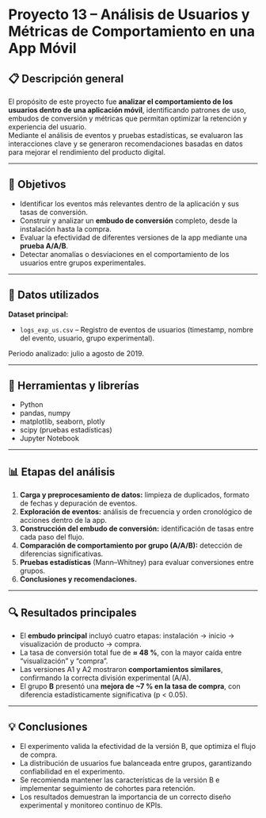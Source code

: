 # Proyecto 13 – Análisis de Usuarios y Métricas de Comportamiento en una App Móvil

## 📋 Descripción general
El propósito de este proyecto fue **analizar el comportamiento de los usuarios dentro de una aplicación móvil**, identificando patrones de uso, embudos de conversión y métricas que permitan optimizar la retención y experiencia del usuario.  
Mediante el análisis de eventos y pruebas estadísticas, se evaluaron las interacciones clave y se generaron recomendaciones basadas en datos para mejorar el rendimiento del producto digital.

---

## 🎯 Objetivos
- Identificar los eventos más relevantes dentro de la aplicación y sus tasas de conversión.  
- Construir y analizar un **embudo de conversión** completo, desde la instalación hasta la compra.  
- Evaluar la efectividad de diferentes versiones de la app mediante una **prueba A/A/B**.  
- Detectar anomalías o desviaciones en el comportamiento de los usuarios entre grupos experimentales.  

---

## 🧮 Datos utilizados
**Dataset principal:**  
- `logs_exp_us.csv` – Registro de eventos de usuarios (timestamp, nombre del evento, usuario, grupo experimental).  

Periodo analizado: julio a agosto de 2019.

---

## 🧰 Herramientas y librerías
- Python  
- pandas, numpy  
- matplotlib, seaborn, plotly  
- scipy (pruebas estadísticas)  
- Jupyter Notebook  

---

## 📊 Etapas del análisis
1. **Carga y preprocesamiento de datos:** limpieza de duplicados, formato de fechas y depuración de eventos.  
2. **Exploración de eventos:** análisis de frecuencia y orden cronológico de acciones dentro de la app.  
3. **Construcción del embudo de conversión:** identificación de tasas entre cada paso del flujo.  
4. **Comparación de comportamiento por grupo (A/A/B):** detección de diferencias significativas.  
5. **Pruebas estadísticas** (Mann–Whitney) para evaluar conversiones entre grupos.  
6. **Conclusiones y recomendaciones.**

---

## 🔍 Resultados principales
- El **embudo principal** incluyó cuatro etapas: instalación → inicio → visualización de producto → compra.  
- La tasa de conversión total fue de **≈ 48 %**, con la mayor caída entre “visualización” y “compra”.  
- Las versiones A1 y A2 mostraron **comportamientos similares**, confirmando la correcta división experimental (A/A).  
- El grupo **B** presentó una **mejora de ~7 % en la tasa de compra**, con diferencia estadísticamente significativa (p < 0.05).  

---

## 💡 Conclusiones
- El experimento valida la efectividad de la versión B, que optimiza el flujo de compra.  
- La distribución de usuarios fue balanceada entre grupos, garantizando confiabilidad en el experimento.  
- Se recomienda mantener las características de la versión B e implementar seguimiento de cohortes para retención.  
- Los resultados demuestran la importancia de un correcto diseño experimental y monitoreo continuo de KPIs.  
